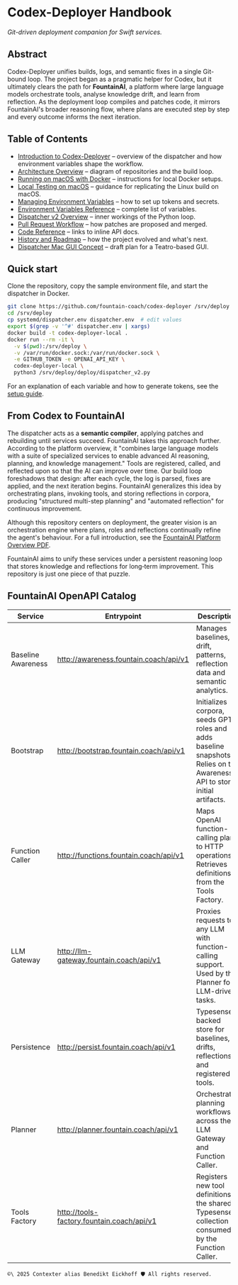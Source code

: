 # Codex-Deployer Handbook

*Git-driven deployment companion for Swift services.*

## Abstract
Codex-Deployer unifies builds, logs, and semantic fixes in a single Git-bound loop. The project began as a pragmatic helper for Codex, but it ultimately clears the path for **FountainAI**, a platform where large language models orchestrate tools, analyse knowledge drift, and learn from reflection. As the deployment loop compiles and patches code, it mirrors FountainAI's broader reasoning flow, where plans are executed step by step and every outcome informs the next iteration.

## Table of Contents
- [Introduction to Codex-Deployer](docs/handbook/introduction.md) – overview of the dispatcher and how environment variables shape the workflow.
- [Architecture Overview](docs/handbook/architecture.md) – diagram of repositories and the build loop.
- [Running on macOS with Docker](docs/mac_docker_tutorial.md) – instructions for local Docker setups.
- [Local Testing on macOS](docs/mac_local_testing.md) – guidance for replicating the Linux build on macOS.
- [Managing Environment Variables](docs/managing_environment_variables.md) – how to set up tokens and secrets.
- [Environment Variables Reference](docs/environment_variables.md) – complete list of variables.
- [Dispatcher v2 Overview](docs/dispatcher_v2.md) – inner workings of the Python loop.
- [Pull Request Workflow](docs/pull_request_workflow.md) – how patches are proposed and merged.
- [Code Reference](docs/handbook/code_reference.md) – links to inline API docs.
- [History and Roadmap](docs/handbook/history.md) – how the project evolved and what's next.
- [Dispatcher Mac GUI Concept](docs/dispatcher_mac_gui_plan.md) – draft plan for a Teatro-based GUI.

## Quick start
Clone the repository, copy the sample environment file, and start the dispatcher in Docker.
```bash
git clone https://github.com/fountain-coach/codex-deployer /srv/deploy
cd /srv/deploy
cp systemd/dispatcher.env dispatcher.env  # edit values
export $(grep -v '^#' dispatcher.env | xargs)
docker build -t codex-deployer-local .
docker run --rm -it \
  -v $(pwd):/srv/deploy \
  -v /var/run/docker.sock:/var/run/docker.sock \
  -e GITHUB_TOKEN -e OPENAI_API_KEY \
  codex-deployer-local \
  python3 /srv/deploy/deploy/dispatcher_v2.py
```
For an explanation of each variable and how to generate tokens, see the [setup guide](docs/managing_environment_variables.md).

## From Codex to FountainAI
The dispatcher acts as a **semantic compiler**, applying patches and rebuilding until services succeed. FountainAI takes this approach further. According to the platform overview, it "combines large language models with a suite of specialized services to enable advanced AI reasoning, planning, and knowledge management." Tools are registered, called, and reflected upon so that the AI can improve over time. Our build loop foreshadows that design: after each cycle, the log is parsed, fixes are applied, and the next iteration begins. FountainAI generalizes this idea by orchestrating plans, invoking tools, and storing reflections in corpora, producing "structured multi-step planning" and "automated reflection" for continuous improvement.

Although this repository centers on deployment, the greater vision is an orchestration engine where plans, roles and reflections continually refine the agent's behaviour. For a full introduction, see the [FountainAI Platform Overview PDF](repos/fountainai/Docs/FountainAI%20Platform%20Overview.pdf).

FountainAI aims to unify these services under a persistent reasoning loop that stores knowledge and reflections for long‑term improvement. This repository is just one piece of that puzzle.

## FountainAI OpenAPI Catalog
| Service | Entrypoint | Description | Spec |
| --- | --- | --- | --- |
| Baseline Awareness | http://awareness.fountain.coach/api/v1 | Manages baselines, drift, patterns, reflection data and semantic analytics. | [v1/baseline-awareness.yml](repos/fountainai/FountainAi/openAPI/v1/baseline-awareness.yml) |
| Bootstrap | http://bootstrap.fountain.coach/api/v1 | Initializes corpora, seeds GPT roles and adds baseline snapshots. Relies on the Awareness API to store initial artifacts. | [v1/bootstrap.yml](repos/fountainai/FountainAi/openAPI/v1/bootstrap.yml) |
| Function Caller | http://functions.fountain.coach/api/v1 | Maps OpenAI function-calling plans to HTTP operations. Retrieves definitions from the Tools Factory. | [v1/function-caller.yml](repos/fountainai/FountainAi/openAPI/v1/function-caller.yml) |
| LLM Gateway | http://llm-gateway.fountain.coach/api/v1 | Proxies requests to any LLM with function-calling support. Used by the Planner for LLM-driven tasks. | [v2/llm-gateway.yml](repos/fountainai/FountainAi/openAPI/v2/llm-gateway.yml) |
| Persistence | http://persist.fountain.coach/api/v1 | Typesense-backed store for baselines, drifts, reflections and registered tools. | [v1/persist.yml](repos/fountainai/FountainAi/openAPI/v1/persist.yml) |
| Planner | http://planner.fountain.coach/api/v1 | Orchestrates planning workflows across the LLM Gateway and Function Caller. | [v1/planner.yml](repos/fountainai/FountainAi/openAPI/v1/planner.yml) |
| Tools Factory | http://tools-factory.fountain.coach/api/v1 | Registers new tool definitions in the shared Typesense collection consumed by the Function Caller. | [v1/tools-factory.yml](repos/fountainai/FountainAi/openAPI/v1/tools-factory.yml) |

````text
©\ 2025 Contexter alias Benedikt Eickhoff 🛡️ All rights reserved.
````
